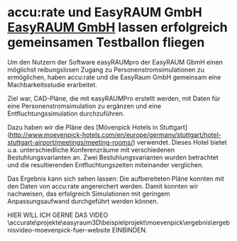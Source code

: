 # accu:rate und EasyRAUM GmbH [EasyRAUM GmbH](http://easyraum.de/) lassen erfolgreich gemeinsamen Testballon fliegen

Um den Nutzern der Software easyRAUMpro der EasyRAUM GbmH einen möglichst reibungslosen Zugang zu Personenstromsimulationen zu ermöglichen, haben accu:rate und die EasyRaum GmbH gemeinsam eine Machbarkeitsstudie erarbeitet. 

Ziel war, CAD-Pläne, die mit easyRAUMPro erstellt werden, mit Daten für eine Personenstromsimulation zu ergänzen und eine Entfluchtungssimulation durchzuführen.

Dazu haben wir die Pläne des [Mövenpick Hotels in Stuttgart] (http://www.moevenpick-hotels.com/en/europe/germany/stuttgart/hotel-stuttgart-airport/meetings/meeting-rooms/) verwendet. Dieses Hotel bietet u.a. unterschiedliche Konferenzräume mit verschiedenen Bestuhlungsvarianten an. Zwei Bestuhlungsvarianten wurden betrachtet und die resultierenden Entfluchtungszeiten miteinander verglichen. 

Das Ergebnis kann sich sehen lassen: Die aufbereiteten Pläne konnten mit den Daten von accu:rate angereichert werden. Damit konnten wir nachweisen, das erfolgreich Simulationen mit geringem Anpassungsaufwand durchgeführt werden können.

HIER WILL ICH GERNE DAS VIDEO \accurate\projekte\easyraum3D\beispielprojekt\moevenpick\ergebnis\ergebnisvideo-moevenpick-fuer-website
EINBINDEN.
